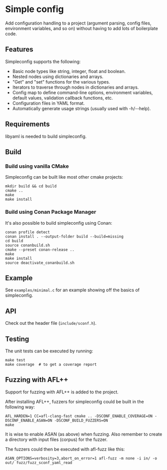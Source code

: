 # Simple config

Add configuration handling to a project (argument parsing, config files,
environment variables, and so on) without having to add lots of
boilerplate code.

## Features

Simpleconfig supports the following:

* Basic node types like string, integer, float and boolean.
* Nested nodes using dictionaries and arrays.
* "Get" and "set" functions for the various types.
* Iterators to traverse through nodes in dictionaries and arrays.
* Config map to define command-line options, environment variables,
  default values, validation callback functions, etc.
* Configuration files in YAML format.
* Automatically generate usage strings (usually used with -h/--help).

## Requirements

libyaml is needed to build simpleconfig.

## Build

### Build using vanilla CMake

Simpleconfig can be built like most other cmake projects:

```
mkdir build && cd build
cmake ..
make
make install
```

### Build using Conan Package Manager

It's also possible to build simpleconfig using Conan:

```
conan profile detect
conan install . --output-folder build --build=missing
cd build
source conanbuild.sh
cmake --preset conan-release ..
make
make install
source deactivate_conanbuild.sh
```

## Example

See `examples/minimal.c` for an example showing off the basics of simpleconfig.

## API

Check out the header file (`include/sconf.h`).

## Testing

The unit tests can be executed by running:

```
make test
make coverage  # to get a coverage report
```

## Fuzzing with AFL++

Support for fuzzing with AFL++ is added to the project.

After installing AFL++, fuzzers for simpleconfig could be built in the
following way:

```
AFL_HARDEN=1 CC=afl-clang-fast cmake .. -DSCONF_ENABLE_COVERAGE=ON -DSCONF_ENABLE_ASAN=ON -DSCONF_BUILD_FUZZERS=ON
make
```

It is wise to enable ASAN (as above) when fuzzing. Also remember to create
a directory with input files (corpus) for the fuzzer.

The fuzzers could then be executed with afl-fuzz like this:

```
ASAN_OPTIONS=verbosity=3,abort_on_error=1 afl-fuzz -m none -i in/ -o out/ fuzz/fuzz_sconf_yaml_read
```
